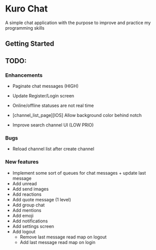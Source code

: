 # Kuro Chat

A simple chat application with the purpose to improve and practice my programming skills

## Getting Started



## TODO:


### Enhancements
- Paginate chat messages (HIGH)
- Update Register/Login screen
- Online/offline statuses are not real time
- [channel_list_page][IOS] Allow background color behind notch

- Improve search channel UI (LOW PRIO)
### Bugs

- Reload channel list after create channel

### New features
- Implement some sort of queues for chat messages + update last message
- Add unread
- Add send images
- Add reactions
- Add quote message (1 level)
- Add group chat
- Add mentions
- Add emoji
- Add notifications
- Add settings screen
- Add logout 
    - Remove last message read map on logout
    - Add last message read map on login